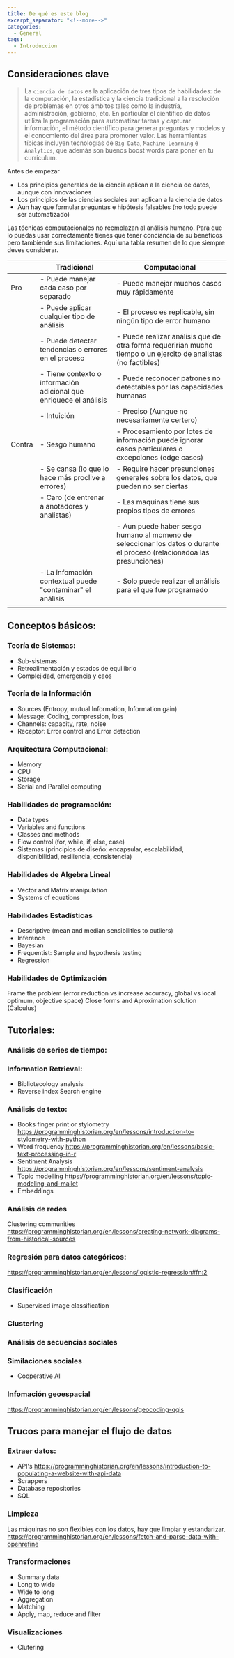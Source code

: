 ```yaml
---
title: De qué es este blog
excerpt_separator: "<!--more-->"
categories:
  - General
tags:
  - Introduccion
---
```


## Consideraciones clave

> La `ciencia de datos` es la aplicación de tres tipos de habilidades:
de la computación, la estadística y la ciencia tradicional a la resolución de problemas en otros ámbitos tales como la industría, administración, gobierno, etc. En particular el científico de datos utiliza la programación para automatizar tareas y capturar información, el método científico para generar preguntas y modelos y el conocmiento del área para promoner valor. Las herramientas típicas incluyen tecnologías de `Big Data`, `Machine Learning` e `Analytics`, que además son buenos boost words para poner en tu curriculum.

Antes de empezar  

- Los principios generales de la ciencia aplican a la ciencia de datos, aunque con innovaciones
- Los principios de las ciencias sociales aun aplican a la ciencia de datos
- Aun hay que formular preguntas e hipótesis falsables (no todo puede ser automatizado)


Las técnicas computacionales no reemplazan al análisis humano. Para que lo puedas usar correctamente tienes que tener conciancia de su beneficos pero tambiénde sus limitaciones. Aquí una tabla resumen de lo que siempre deves considerar.

|   |  Tradicional |   Computacional |
|-------|--------|---------|
| Pro | - Puede manejar cada caso por separado | - Puede manejar muchos casos  muy rápidamente |
|   | - Puede aplicar cualquier tipo de análisis   |   - El proceso es replicable, sin ningún tipo de error humano |
|   | - Puede detectar tendencias o errores en el proceso  |  - Puede realizar análisis que de otra forma requerirían mucho tiempo o un ejercito de analistas (no factibles) |
|   | - Tiene contexto o información adicional que enriquece el análisis  | - Puede reconocer patrones no detectables por las capacidades humanas |
|   | - Intuición|  - Preciso (Aunque no necesariamente certero) |
|  Contra |   - Sesgo humano | - Procesamiento por lotes de información puede ignorar casos particulares o excepciones (edge cases) | 
|   | - Se cansa (lo que lo hace más proclive a errores) |  - Require hacer presunciones generales sobre los datos, que pueden no ser ciertas |
|   | - Caro (de entrenar a anotadores y analistas) | - Las maquinas tiene sus propios tipos de errores  |
|   |   | - Aun puede haber sesgo humano al momeno de seleccionar los datos o durante el proceso (relacionadoa las presunciones) |
|   | - La infomación contextual puede "contaminar" el análisis|  - Solo puede realizar el análisis para el que fue programado |
|   |   |   | 

## Conceptos básicos:

### Teoría de Sistemas:
- Sub-sistemas
- Retroalimentación y estados de equilibrio
- Complejidad, emergencia y caos
 

### Teoría de la Información
- Sources (Entropy, mutual Information, Information gain)
- Message: Coding, compression, loss
- Channels: capacity, rate, noise
- Receptor: Error control and Error detection
 

### Arquitectura Computacional:
- Memory
- CPU
- Storage
- Serial and Parallel computing
 

### Habilidades de programación:
- Data types
- Variables and functions
- Classes and methods
- Flow control (for, while, if, else, case)
- Sistemas (principios de diseño: encapsular, escalabilidad, disponibilidad, resiliencia, consistencia)
 

### Habilidades de Algebra Lineal
- Vector and Matrix manipulation
- Systems of equations

### Habilidades Estadísticas
- Descriptive (mean and median sensibilities to outliers)
- Inference
- Bayesian
- Frequentist: Sample and hypothesis testing
- Regression
 
### Habilidades de Optimización
Frame the problem (error reduction vs increase accuracy, global vs local optimum, objective space)
Close forms and Aproximation solution (Calculus)

## Tutoriales:

### Análisis de series de tiempo:

### Information Retrieval:
- Bibliotecology analysis
- Reverse index Search engine

### Análisis de texto:
- Books finger print or stylometry
 https://programminghistorian.org/en/lessons/introduction-to-stylometry-with-python
- Word frequency
 https://programminghistorian.org/en/lessons/basic-text-processing-in-r
- Sentiment Analysis
 https://programminghistorian.org/en/lessons/sentiment-analysis
- Topic modelling
    https://programminghistorian.org/en/lessons/topic-modeling-and-mallet
- Embeddings

### Análisis de redes
Clustering communities
https://programminghistorian.org/en/lessons/creating-network-diagrams-from-historical-sources

### Regresión para datos categóricos:
https://programminghistorian.org/en/lessons/logistic-regression#fn:2

### Clasificación
- Supervised image classification

### Clustering

### Análisis de secuencias sociales

### Similaciones sociales
 - Cooperative AI

### Infomación geoespacial
https://programminghistorian.org/en/lessons/geocoding-qgis


## Trucos para manejar el flujo de datos
### Extraer datos:
 - API's https://programminghistorian.org/en/lessons/introduction-to-populating-a-website-with-api-data
 - Scrappers
 - Database repositories
 - SQL

### Limpieza
Las máquinas no son flexibles con los datos, hay que limpiar y estandarizar.
 https://programminghistorian.org/en/lessons/fetch-and-parse-data-with-openrefine

### Transformaciones
 - Summary data
 - Long to wide
 - Wide to long
 - Aggregation
 - Matching
 - Apply, map, reduce and filter

### Visualizaciones
 - Clutering

